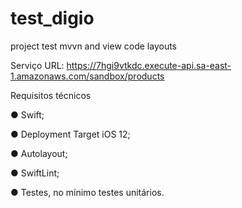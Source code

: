 # test_digio
project test mvvn and view code layouts 

Serviço
URL: https://7hgi9vtkdc.execute-api.sa-east-1.amazonaws.com/sandbox/products


Requisitos técnicos

● Swift;

● Deployment Target iOS 12;

● Autolayout;

● SwiftLint;

● Testes, no mínimo testes unitários.


